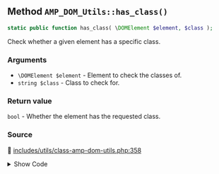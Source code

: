 ## Method `AMP_DOM_Utils::has_class()`

```php
static public function has_class( \DOMElement $element, $class );
```

Check whether a given element has a specific class.

### Arguments

* `\DOMElement $element` - Element to check the classes of.
* `string $class` - Class to check for.

### Return value

`bool` - Whether the element has the requested class.

### Source

:link: [includes/utils/class-amp-dom-utils.php:358](/includes/utils/class-amp-dom-utils.php#L358-L366)

<details>
<summary>Show Code</summary>

```php
public static function has_class( DOMElement $element, $class ) {
	if ( ! $element->hasAttribute( 'class' ) ) {
		return false;
	}
	$classes = $element->getAttribute( 'class' );
	return in_array( $class, preg_split( '/\s/', $classes ), true );
}
```

</details>
